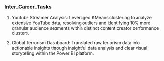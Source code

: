### Inter_Career_Tasks

1. Youtube Streamer Analysis: Leveraged KMeans clustering to analyze extensive YouTube data, resolving outliers and identifying 10% more granular audience segments within distinct content creator performance clusters.

2. Global Terrorism Dashboard: Translated raw terrorism data into actionable insights through insightful data analysis and clear visual storytelling within the Power BI platform.
